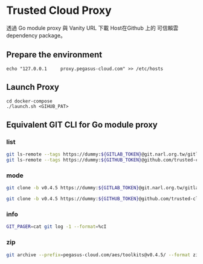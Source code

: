# Trusted Cloud Proxy

透過 Go module proxy 與 Vanity URL 下載 Host在Github 上的 可信賴雲 dependency package。

## Prepare the environment

```shell
echo "127.0.0.1     proxy.pegasus-cloud.com" >> /etc/hosts
```


## Launch Proxy
```
cd docker-compose
./launch.sh <GIHUB_PAT>

```


## Equivalent GIT CLI for Go module proxy

### list

```bash
git ls-remote --tags https://dummy:${GITLAB_TOKEN}@git.narl.org.tw/gitlab-ee/trusted-cloud/services/toolkits.git | rev | cut -d/ -f1 | rev
git ls-remote --tags https://dummy:${GITHUB_TOKEN}@github.com/trusted-cloud/toolkits.git | rev | cut -d/ -f1 | rev
```


### mode

```bash
git clone -b v0.4.5 https://dummy:${GITLAB_TOKEN}@git.narl.org.tw/gitlab-ee/trusted-cloud/services/toolkits.git

git clone -b v0.4.5 https://dummy:${GITHUB_TOKEN}@github.com/trusted-cloud/toolkits.git 
```


### info

```bash
GIT_PAGER=cat git log -1 --format=%cI
```

### zip

```bash
git archive --prefix=pegasus-cloud.com/aes/toolkits@v0.4.5/ --format zip --output source.zip v0.4.5 . ':!/.git*'
```